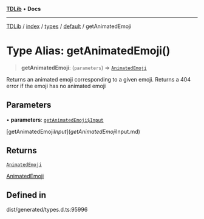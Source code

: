 [**TDLib**](../../../../../../README.md) • **Docs**

***

[TDLib](../../../../../../modules.md) / [index](../../../../../README.md) / [types](../../../README.md) / [default](../README.md) / getAnimatedEmoji

# Type Alias: getAnimatedEmoji()

> **getAnimatedEmoji**: (`parameters`) => [`AnimatedEmoji`](AnimatedEmoji-1.md)

Returns an animated emoji corresponding to a given emoji. Returns a 404 error if the emoji has no animated emoji

## Parameters

• **parameters**: [`getAnimatedEmoji$Input`](getAnimatedEmoji$Input.md)

[getAnimatedEmoji$Input](getAnimatedEmoji$Input.md)

## Returns

[`AnimatedEmoji`](AnimatedEmoji-1.md)

[AnimatedEmoji](AnimatedEmoji-1.md)

## Defined in

dist/generated/types.d.ts:95996
